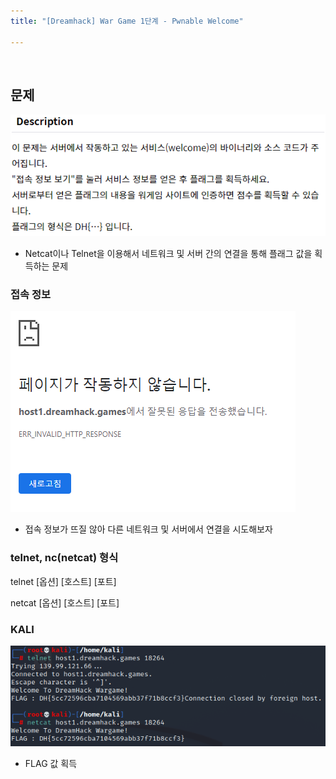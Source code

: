 ```yaml
---
title: "[Dreamhack] War Game 1단계 - Pwnable Welcome"

---
```


<br>

## 문제

![image-20211211193338229](image-20211211193338229.png)

- Netcat이나 Telnet을 이용해서 네트워크 및 서버 간의 연결을 통해 플래그 값을 획득하는 문제



### 접속 정보

![image-20211211193524751](image-20211211193524751.png)

- 접속 정보가 뜨질 않아 다른 네트워크 및 서버에서 연결을 시도해보자



### telnet, nc(netcat) 형식

telnet [옵션] [호스트] [포트]

netcat [옵션] [호스트] [포트]



### KALI

![image-20211211194153341](image-20211211194153341.png)

- FLAG 값 획득
